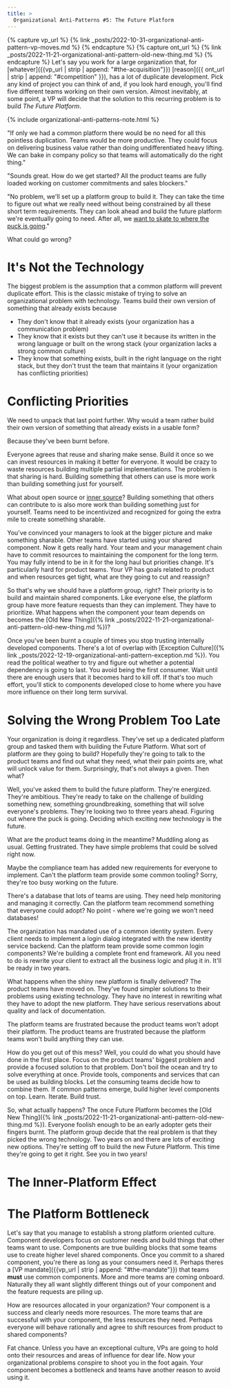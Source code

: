 ```yaml
---
title: >
  Organizational Anti-Patterns #5: The Future Platform
---
```


{% capture vp_url %}
{% link _posts/2022-10-31-organizational-anti-pattern-vp-moves.md %}
{% endcapture %}
{% capture ont_url %}
{% link _posts/2022-11-21-organizational-anti-pattern-old-new-thing.md %}
{% endcapture %}
Let's say you work for a large organization that, for [whatever]({{vp_url | strip | append: "#the-acquisition"}}) [reason]({{ ont_url | strip | append: "#competition" }}), has a lot of duplicate development. Pick any kind of project you can think of and, if you look hard enough, you'll find five different teams working on their own version. Almost inevitably, at some point, a VP will decide that the solution to this recurring problem is to build *The Future Platform*. 

{% include organizational-anti-patterns-note.html %}

"If only we had a common platform there would be no need for all this pointless duplication. Teams would be more productive. They could focus on delivering business value rather than doing undifferentiated heavy lifting. We can bake in company policy so that teams will automatically do the right thing."

"Sounds great. How do we get started? All the product teams are fully loaded working on customer commitments and sales blockers."

"No problem, we'll set up a platform group to build it. They can take the time to figure out what we really need without being constrained by all these short term requirements. They can look ahead and build the future platform we're eventually going to need. After all, we [want to skate to where the puck is going](https://archive.canadianbusiness.com/blogs-and-comment/stop-using-gretzky-where-the-puck-is-quote/)."

What could go wrong?

# It's Not the Technology

The biggest problem is the assumption that a common platform will prevent duplicate effort. This is the classic mistake of trying to solve an organizational problem with technology. Teams build their own version of something that already exists because
* They don't know that it already exists (your organization has a communication problem)
* They know that it exists but they can't use it because its written in the wrong language or built on the wrong stack (your organization lacks a strong common culture)
* They know that something exists, built in the right language on the right stack, but they don't trust the team that maintains it (your organization has conflicting priorities)

# Conflicting Priorities

We need to unpack that last point further. Why would a team rather build their own version of something that already exists in a usable form? 

Because they've been burnt before.

Everyone agrees that reuse and sharing make sense. Build it once so we can invest resources in making it better for everyone. It would be crazy to waste resources building multiple partial implementations. The problem is that sharing is hard. Building something that others can use is more work than building something just for yourself. 

What about open source or [inner source](https://en.wikipedia.org/wiki/Inner_source)? Building something that others can contribute to is also more work than building something just for yourself. Teams need to be incentivized and recognized for going the extra mile to create something sharable. 

You've convinced your managers to look at the bigger picture and make something sharable. Other teams have started using your shared component. Now it gets really hard. Your team and your management chain have to commit resources to maintaining the component for the long term. You may fully intend to be in it for the long haul but priorities change. It's particularly hard for product teams. Your VP has goals related to product and when resources get tight, what are they going to cut and reassign?

So that's why we should have a platform group, right? Their priority is to build and maintain shared components. Like everyone else, the platform group have more feature requests than they can implement. They have to prioritize. What happens when the component your team depends on becomes the [Old New Thing]({% link _posts/2022-11-21-organizational-anti-pattern-old-new-thing.md %})?

Once you've been burnt a couple of times you stop trusting internally developed components. There's a lot of overlap with [Exception Culture]({% link _posts/2022-12-19-organizational-anti-pattern-exception.md %}). You read the political weather to try and figure out whether a potential dependency is going to last. You avoid being the first consumer. Wait until there are enough users that it becomes hard to kill off. If that's too much effort, you'll stick to components developed close to home where you have more influence on their long term survival.

# Solving the Wrong Problem Too Late

Your organization is doing it regardless. They've set up a dedicated platform group and tasked them with building the Future Platform. What sort of platform are they going to build? Hopefully they're going to talk to the product teams and find out what they need, what their pain points are, what will unlock value for them. Surprisingly, that's not always a given. Then what? 

Well, you've asked them to build the future platform. They're energized. They're ambitious. They're ready to take on the challenge of building something new, something groundbreaking, something that will solve everyone's problems. They're looking two to three years ahead. Figuring out where the puck is going. Deciding which exciting new technology is the future.

What are the product teams doing in the meantime? Muddling along as usual. Getting frustrated. They have simple problems that could be solved right now. 

Maybe the compliance team has added new requirements for everyone to implement. Can't the platform team provide some common tooling? Sorry, they're too busy working on the future.

There's a database that lots of teams are using. They need help monitoring and managing it correctly. Can the platform team recommend something that everyone could adopt? No point - where we're going we won't need databases!

The organization has mandated use of a common identity system. Every client needs to implement a login dialog integrated with the new identity service backend. Can the platform team provide some common login components? We're building a complete front end framework. All you need to do is rewrite your client to extract all the business logic and plug it in. It'll be ready in two years.

What happens when the shiny new platform is finally delivered? The product teams have moved on. They've found simpler solutions to their problems using existing technology. They have no interest in rewriting what they have to adopt the new platform. They have serious reservations about quality and lack of documentation. 

The platform teams are frustrated because the product teams won't adopt their platform. The product teams are frustrated because the platform teams won't build anything they can use. 

How do you get out of this mess? Well, you could do what you should have done in the first place. Focus on the product teams' biggest problem and provide a focused solution to that problem. Don't boil the ocean and try to solve everything at once. Provide tools, components and services that can be used as building blocks. Let the consuming teams decide how to combine them. If common patterns emerge, build higher level components on top. Learn. Iterate. Build trust.

So, what actually happens? The once Future Platform becomes the [Old New Thing]({% link _posts/2022-11-21-organizational-anti-pattern-old-new-thing.md %}). Everyone foolish enough to be an early adopter gets their fingers burnt. The platform group decide that the real problem is that they picked the wrong technology. Two years on and there are lots of exciting new options. They're setting off to build the new Future Platform. This time they're going to get it right. See you in two years!

# The Inner-Platform Effect

# The Platform Bottleneck

Let's say that you manage to establish a strong platform oriented culture. Component developers focus on customer needs and build things that other teams want to use. Components are true building blocks that some teams use to create higher level shared components. Once you commit to a shared component, you're there as long as your consumers need it. Perhaps theres a [VP mandate]({{vp_url | strip | append: "#the-mandate"}}) that teams **must** use common components. More and more teams are coming onboard. Naturally they all want slightly different things out of your component and the feature requests are piling up. 

How are resources allocated in your organization? Your component is a success and clearly needs more resources. The more teams that are successful with your component, the less resources they need. Perhaps everyone will behave rationally and agree to shift resources from product to shared components? 

Fat chance. Unless you have an exceptional culture, VPs are going to hold onto their resources and areas of influence for dear life. Now your organizational problems conspire to shoot you in the foot again. Your component becomes a bottleneck and teams have another reason to avoid using it. 

